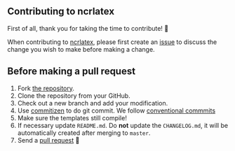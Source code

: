 ## Contributing to ncrlatex

First of all, thank you for taking the time to contribute! 🎉

When contributing to [ncrlatex](https://github.com/ncrweb/ncrlatex), please first create an [issue](https://github.com/ncrweb/ncrlatex/issues) to discuss the change you wish to make before making a change.

## Before making a pull request

1. Fork [the repository](https://github.com/ncrweb/ncrlatex).
2. Clone the repository from your GitHub.
3. Check out a new branch and add your modification.
4. Use [commitizen](https://github.com/commitizen-tools/commitizen) to do git commit. We follow [conventional commmits][conventional-commmits]
5. Make sure the templates still compile!
6. If necessary update `README.md`. Do **not** update the `CHANGELOG.md`, it will be automatically created after merging to `master`.
7. Send a [pull request](https://github.com/ncrweb/ncrlatex/pulls) 🙏

[conventional-commmits]: https://www.conventionalcommits.org/